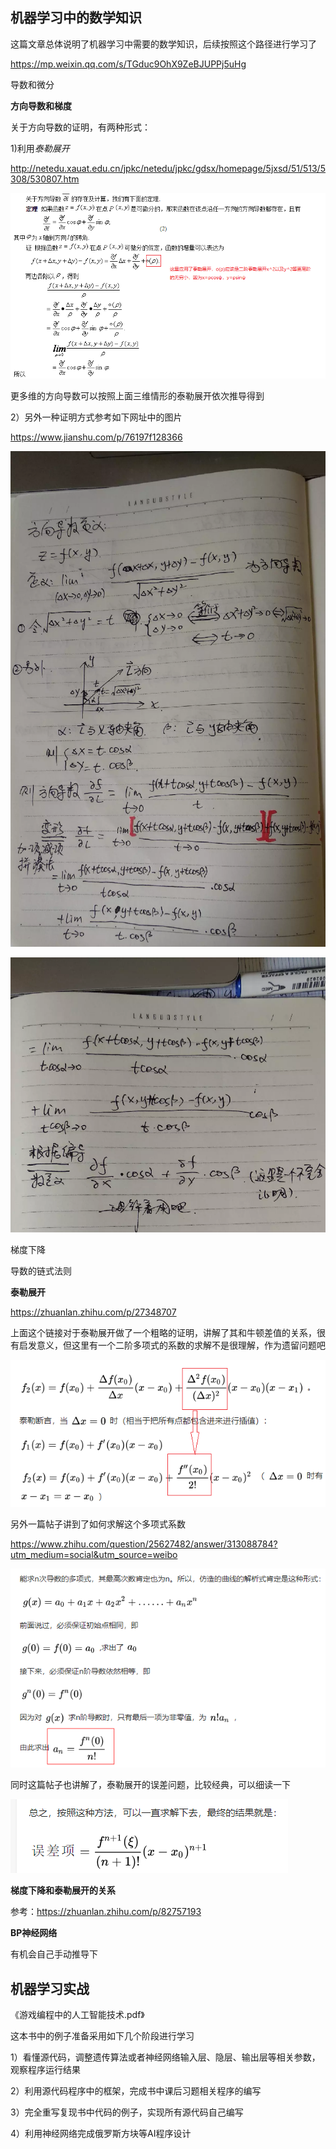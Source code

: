 ## 机器学习中的数学知识

这篇文章总体说明了机器学习中需要的数学知识，后续按照这个路径进行学习了

https://mp.weixin.qq.com/s/TGduc9OhX9ZeBJUPPj5uHg



导数和微分

**方向导数和梯度**

关于方向导数的证明，有两种形式：

1)利用*泰勒展开*

http://netedu.xauat.edu.cn/jpkc/netedu/jpkc/gdsx/homepage/5jxsd/51/513/5308/530807.htm

![1571756841075](pic/1571756841075.png)

更多维的方向导数可以按照上面三维情形的泰勒展开依次推导得到

2）另外一种证明方式参考如下网址中的图片

https://www.jianshu.com/p/76197f128366

![](pic/pic_fangxiangdaoshu1.png)

![](pic/pic_fangxiangdaoshu2.png)

梯度下降

导数的链式法则

**泰勒展开**

https://zhuanlan.zhihu.com/p/27348707

上面这个链接对于泰勒展开做了一个粗略的证明，讲解了其和牛顿差值的关系，很有启发意义，但这里有一个二阶多项式的系数的求解不是很理解，作为遗留问题吧

![1571839766566](pic/1571839766566.png)

另外一篇帖子讲到了如何求解这个多项式系数

https://www.zhihu.com/question/25627482/answer/313088784?utm_medium=social&utm_source=weibo

![1571840269325](pic/1571840269325.png)

同时这篇帖子也讲解了，泰勒展开的误差问题，比较经典，可以细读一下

![1571841653223](pic/1571841653223.png)

**梯度下降和泰勒展开的关系**

参考：https://zhuanlan.zhihu.com/p/82757193

**BP神经网络**

有机会自己手动推导下

## 机器学习实战

《游戏编程中的人工智能技术.pdf》

这本书中的例子准备采用如下几个阶段进行学习

1）看懂源代码，调整遗传算法或者神经网络输入层、隐层、输出层等相关参数，观察程序运行结果

2）利用源代码程序中的框架，完成书中课后习题相关程序的编写

3）完全重写复现书中代码的例子，实现所有源代码自己编写

4）利用神经网络完成俄罗斯方块等AI程序设计